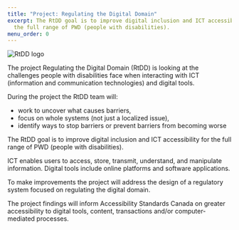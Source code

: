 ```yaml
---
title: "Project: Regulating the Digital Domain"
excerpt: The RtDD goal is to improve digital inclusion and ICT accessibility for
  the full range of PWD (people with disabilities).
menu_order: 0
---
```

![RtDD logo](/uploads/rtdd-logo-small.png)

The project Regulating the Digital Domain (RtDD) is looking at the challenges people with disabilities face when interacting with ICT (information and communication technologies) and digital tools. 

During the project the RtDD team will:

* work to uncover what causes barriers, 
* focus on whole systems (not just a localized issue), 
* identify ways to stop barriers or prevent barriers from becoming worse 

The RtDD goal is to improve digital inclusion and ICT accessibility for the full range of PWD (people with disabilities). 

ICT enables users to access, store, transmit, understand, and manipulate information. Digital tools include online platforms and software applications.

To make improvements the project will address the design of a regulatory system focused on regulating the digital domain. 

The project findings will inform Accessibility Standards Canada on greater accessibility to digital tools, content, transactions and/or computer-mediated processes.